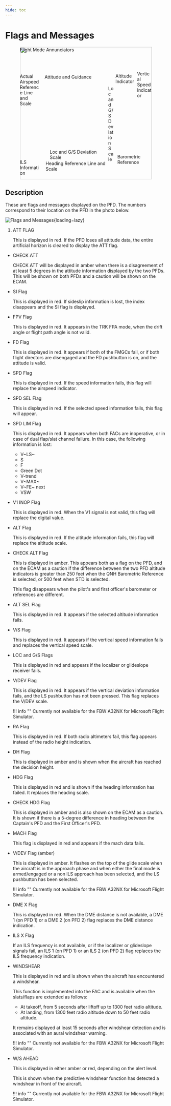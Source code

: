 ```yaml
---
hide: toc
---
```


<link rel="stylesheet" href="../../../../stylesheets/pfd-interactive.css">

# Flags and Messages

<div style="position: relative; width: 413px; height: auto; margin-left: auto;  margin-right: auto;">
    <img src="/pilots-corner/assets/a32nx-briefing/pfd/pfd-small.png" style="width: 413px; height: auto;">
    <a href="/pilots-corner/a32nx-briefing/pfd/fma/">               <div class="imagemap" style="position: absolute; left:     0%; top:     0%; width:   100%; height: 15.00%;"><span class="imagemapname">Flight Mode Annunciators</span></div></a>
    <a href="/pilots-corner/a32nx-briefing/pfd/altitude-indicator/"><div class="imagemap" style="position: absolute; left: 72.60%; top: 20.00%; width: 16.00%; height: 58.00%;"><span class="imagemapname">Altitude Indicator</span></div></a>
    <a href="/pilots-corner/a32nx-briefing/pfd/vertical-speed/">    <div class="imagemap" style="position: absolute; left: 89.00%; top: 18.15%; width: 11.00%; height: 64.20%;"><span class="imagemapname">Vertical Speed Indicator</span></div></a>
    <a href="/pilots-corner/a32nx-briefing/pfd/baro-ref/">          <div class="imagemap" style="position: absolute; left: 74.04%; top: 81.00%; width: 19.44%; height:   5.8%;"><span class="imagemapname">Barometric Reference</span></div></a>
    <a href="/pilots-corner/a32nx-briefing/pfd/artificial-horizon/"><div class="imagemap" style="position: absolute; left: 18.74%; top: 20.62%; width: 48.81%; height: 56.68%;"><span class="imagemapname">Attitude and Guidance</span></div></a>
    <a href="/pilots-corner/a32nx-briefing/pfd/speedtape/">         <div class="imagemap" style="position: absolute; left:     0%; top: 20.17%; width: 15.35%; height: 57.86%;"><span class="imagemapname">Actual Airspeed Reference Line and Scale</span></div></a>
    <a href="/pilots-corner/a32nx-briefing/pfd/heading-ref/">       <div class="imagemap" style="position: absolute; left: 19.58%; top: 86.09%; width: 47.48%; height: 12.17%;"><span class="imagemapname">Heading Reference Line and Scale</span></div></a>
    <a href="/pilots-corner/a32nx-briefing/pfd/ils-indicator/">     <div class="imagemap" style="position: absolute; left: 22.70%; top: 77.40%; width: 42.88%; height:  5.34%;"><span class="imagemapname">Loc and G/S Deviation Scale</span></div></a>
    <a href="/pilots-corner/a32nx-briefing/pfd/ils-indicator/">     <div class="imagemap" style="position: absolute; left: 67.10%; top: 29.41%; width:  4.01%; height: 41.10%;"><span class="imagemapname">Loc and G/S Deviation Scale</span></div></a>
    <a href="/pilots-corner/a32nx-briefing/pfd/ils-indicator/">     <div class="imagemap" style="position: absolute; left:     0%; top: 85.00%; width: 16.00%; height: 13.00%;"><span class="imagemapname">ILS Information</span></div></a>
</div>


## Description

These are flags and messages displayed on the PFD. The numbers correspond to their location on the PFD in the photo below.

![Flags and Messages](../../assets/a32nx-briefing/pfd/pfdflags.png "Flags and Messages"){loading=lazy}


1. ATT FLAG

    This is displayed in red. If the PFD loses all attitude data, the entire artificial horizon is cleared to display the ATT flag.

- CHECK ATT

    CHECK ATT will be displayed in amber when there is a disagreement of at least 5 degrees in the attitude information displayed by the two PFDs. This will be shown on both PFDs and a caution will be shown on the ECAM.

- SI Flag

    This is displayed in red. If sideslip information is lost, the index disappears and the SI flag is displayed.

- FPV Flag

    This is displayed in red. It appears in the TRK FPA mode, when the drift angle or flight path angle is not valid.

- FD Flag

    This is displayed in red. It appears if both of the FMGCs fail, or if both flight directors are disengaged and the FD pushbutton is on, and the attitude is valid.

- SPD Flag

    This is displayed in red. If the speed information fails, this flag will replace the airspeed indicator.

- SPD SEL Flag

    This is displayed in red. If the selected speed information fails, this flag will appear.

- SPD LIM Flag

    This is displayed in red. It appears when both FACs are inoperative, or in case of dual flap/slat channel failure. In this case, the following information is lost:
    
    - V~LS~
    - S
    - F
    - Green Dot
    - V-trend
    - V~MAX~
    - V~FE~ next
    - VSW

- V1 INOP Flag

    This is displayed in red. When the V1 signal is not valid, this flag will replace the digital value.

- ALT Flag

    This is displayed in red. If the altitude information fails, this flag will replace the altitude scale.

- CHECK ALT Flag

    This is displayed in amber. This appears both as a flag on the PFD, and on the ECAM as a caution if the difference between the two PFD altitude indicators is greater than 250 feet when the QNH Barometric Reference is selected, or 500 feet when STD is selected.
    
    This flag disappears when the pilot's and first officer's barometer or references are different.

- ALT SEL Flag

    This is displayed in red. It appears if the selected altitude information fails.

- V/S Flag

    This is displayed in red. It appears if the vertical speed information fails and replaces the vertical speed scale.

- LOC and G/S Flags

    This is displayed in red and appears if the localizer or glideslope receiver fails.

- V/DEV Flag

    This is displayed in red. It appears if the vertical deviation information fails, and the LS pushbutton has not been pressed. This flag replaces the V/DEV scale.
    
    !!! info ""
        Currently not available for the FBW A32NX for Microsoft Flight Simulator.

- RA Flag

    This is displayed in red. If both radio altimeters fail, this flag appears instead of the radio height indication.

- DH Flag

    This is displayed in amber and is shown when the aircraft has reached the decision height.

- HDG Flag

    This is displayed in red and is shown if the heading information has failed. It replaces the heading scale.

- CHECK HDG Flag

    This is displayed in amber and is also shown on the ECAM as a caution. It is shown if there is a 5-degree difference in heading between the Captain's PFD and the First Officer's PFD.

- MACH Flag

    This flag is displayed in red and appears if the mach data fails.

- V/DEV Flag (amber)
    
    This is displayed in amber. It flashes on the top of the glide scale when the aircraft is in the approach phase and when either the final mode is armed/engaged or a non ILS approach has been selected, and the LS pushbutton has been selected.


    !!! info ""
        Currently not available for the FBW A32NX for Microsoft Flight Simulator.

- DME X Flag

    This is displayed in red. When the DME distance is not available, a DME 1 (on PFD 1) or a DME 2 (on PFD 2) flag replaces the DME distance indication.

- ILS X Flag

    If an ILS frequency is not available, or if the localizer or glideslope signals fail, an ILS 1 (on PFD 1) or an ILS 2 (on PFD 2) flag replaces the ILS frequency indication.

- WINDSHEAR

    This is displayed in red and is shown when the aircraft has encountered a windshear.
    
    This function is implemented into the FAC and is available when the slats/flaps are extended as follows:
    
    - At takeoff, from 5 seconds after liftoff up to 1300 feet radio altitude.
    - At landing, from 1300 feet radio altitude down to 50 feet radio altitude.
    
    It remains displayed at least 15 seconds after windshear detection and is associated with an aural windshear warning.
    
    !!! info ""
        Currently not available for the FBW A32NX for Microsoft Flight Simulator.

- W/S AHEAD

    This is displayed in either amber or red, depending on the alert level.

    This is shown when the predictive windshear function has detected a windshear in front of the aircraft.
    
    !!! info ""
        Currently not available for the FBW A32NX for Microsoft Flight Simulator.
